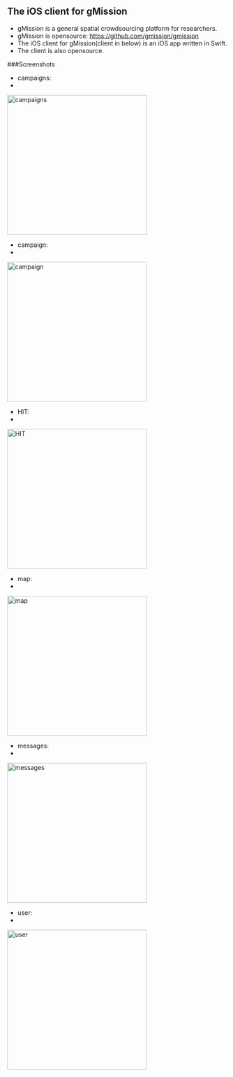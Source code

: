 ## The iOS client for gMission
- gMission is a general spatial crowdsourcing platform for researchers.
- gMission is opensource: https://github.com/gmission/gmission
- The iOS client for gMission(client in below) is an iOS app written in Swift.
- The client is also opensource. 


###Screenshots

- campaigns:
- 
<img src="https://www.dropbox.com/s/7wbe8p5eexdtjgo/campaigns.png?dl=1" alt="campaigns" width="320"/>

- campaign:
- 
<img src="https://www.dropbox.com/s/7wbe8p5eexdtjgo/campaigns.png?dl=1" alt="campaign" width="320"/>

- HIT:
- 
<img src="https://www.dropbox.com/s/xua5i0y4k9grdeo/HIT.png?dl=1" alt="HIT" width="320"/>

- map:
- 
<img src="https://www.dropbox.com/s/jxqls2yir0ewmey/map.png?dl=1" alt="map" width="320"/>

- messages:
- 
<img src="https://www.dropbox.com/s/8l9zydyxvh7uotm/messages.png?dl=1" alt="messages" width="320"/>

- user:
- 
<img src="https://www.dropbox.com/s/vuqcya722ncixqz/user.png?dl=1" alt="user" width="320"/>






